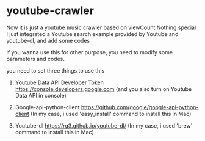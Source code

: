 # youtube-crawler

Now it is just a youtube music crawler based on viewCount
Nothing special
I just integrated a Youtube search example provided by Youtube and youtube-dl, and add some codes

If you wanna use this for other purpose, you need to modify some parameters and codes.

you need to set three things to use this
1. Youtube Data API Developer Token
    https://console.developers.google.com 
    (and you also turn on Youtube Data API in console)

2. Google-api-python-client
    https://github.com/google/google-api-python-client
    (In my case, i used 'easy_install' command to install this in Mac)

3. Youtube-dl
    https://rg3.github.io/youtube-dl/
    (In my case, i used 'brew' command to install this in Mac)

